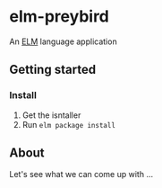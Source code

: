 # elm-preybird
An [ELM](http://elm-lang.org/) language application

## Getting started

### Install
1. Get the isntaller 
2. Run `elm package install`

## About
Let's see what we can come up with ...
